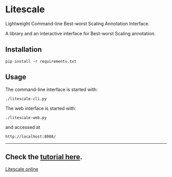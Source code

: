 Litescale
=========

Lightweight Command-line Best-worst Scaling Annotation Interface.

A library and an interactive interface for Best-worst Scaling annotation.

Installation
------------

    pip install -r requirements.txt

Usage
-----

The command-line interface is started with:

    ./litescale-cli.py

The web interface is started with:

    ./litescale-web.py

and accessed at

    http://localhost:8088/
 
---
Check the [tutorial here](docs/tutorial.md).
---
[Litescale online](http://gingerbeard.alwaysdata.net/litescale-web/home)
